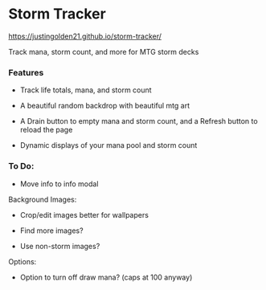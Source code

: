# Storm Tracker

https://justingolden21.github.io/storm-tracker/

Track mana, storm count, and more for MTG storm decks

### Features

- Track life totals, mana, and storm count

- A beautiful random backdrop with beautiful mtg art

- A Drain button to empty mana and storm count, and a Refresh button to reload the page

- Dynamic displays of your mana pool and storm count

### To Do:

- Move info to info modal

Background Images:

- Crop/edit images better for wallpapers

- Find more images?

- Use non-storm images?

Options:

- Option to turn off draw mana? (caps at 100 anyway)
